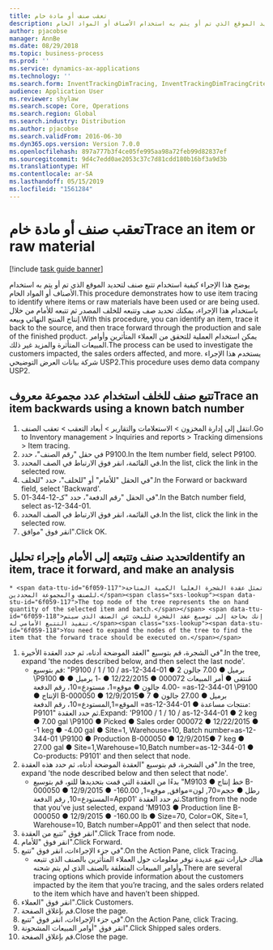 ```yaml
---
title: تعقب صنف أو مادة خام
description: يوضح هذا الإجراء كيفية استخدام تتبع صنف لتحديد الموقع الذي تم أو يتم به استخدام الأصناف أو المواد الخام.
author: pjacobse
manager: AnnBe
ms.date: 08/29/2018
ms.topic: business-process
ms.prod: ''
ms.service: dynamics-ax-applications
ms.technology: ''
ms.search.form: InventTrackingDimTracing, InventTrackingDimTracingCriteria, InventTrackingItemIdLookup, InventBatchIdLookup, CustTable, SalesLine
audience: Application User
ms.reviewer: shylaw
ms.search.scope: Core, Operations
ms.search.region: Global
ms.search.industry: Distribution
ms.author: pjacobse
ms.search.validFrom: 2016-06-30
ms.dyn365.ops.version: Version 7.0.0
ms.openlocfilehash: 897a777b3f4ce05fe995aa98a72feb99d82837ef
ms.sourcegitcommit: 9d4c7edd0ae2053c37c7d81cdd180b16bf3a9d3b
ms.translationtype: HT
ms.contentlocale: ar-SA
ms.lasthandoff: 05/15/2019
ms.locfileid: "1561284"
---
```

# <a name="trace-an-item-or-raw-material"></a><span data-ttu-id="6f059-103">تعقب صنف أو مادة خام</span><span class="sxs-lookup"><span data-stu-id="6f059-103">Trace an item or raw material</span></span>

[!include [task guide banner](../../includes/task-guide-banner.md)]

<span data-ttu-id="6f059-104">يوضح هذا الإجراء كيفية استخدام تتبع صنف لتحديد الموقع الذي تم أو يتم به استخدام الأصناف أو المواد الخام.</span><span class="sxs-lookup"><span data-stu-id="6f059-104">This procedure demonstrates how to use item tracing to identify where items or raw materials have been used or are being used.</span></span> <span data-ttu-id="6f059-105">باستخدام هذا الإجراء، يمكنك تحديد صف وتتبعه للخلف المصدر ثم تتبعه للأمام من خلال إنتاج المنتج النهائي وبيعه.</span><span class="sxs-lookup"><span data-stu-id="6f059-105">With this procedure, you can identify an item, trace it back to the source, and then trace forward through the production and sale of the finished product.</span></span> <span data-ttu-id="6f059-106">يمكن استخدام العملية للتحقق من العملاء المتأثرين وأوامر المبيعات المتأثرة والمزيد غير ذلك.</span><span class="sxs-lookup"><span data-stu-id="6f059-106">The process can be used to investigate the customers impacted, the sales orders affected, and more.</span></span> <span data-ttu-id="6f059-107">يستخدم هذا الإجراء شركة بيانات العرض التوضيحي USP2.</span><span class="sxs-lookup"><span data-stu-id="6f059-107">This procedure uses demo data company USP2.</span></span>


## <a name="trace-an-item-backwards-using-a-known-batch-number"></a><span data-ttu-id="6f059-108">تتبع صنف للخلف استخدام عدد مجموعة معروف</span><span class="sxs-lookup"><span data-stu-id="6f059-108">Trace an item backwards using a known batch number</span></span>
1. <span data-ttu-id="6f059-109">انتقل إلى إدارة المخزون > الاستعلامات والتقارير > أبعاد التعقب > تعقب الصنف.</span><span class="sxs-lookup"><span data-stu-id="6f059-109">Go to Inventory management > Inquiries and reports > Tracking dimensions > Item tracing.</span></span>
2. <span data-ttu-id="6f059-110">في حقل "رقم الصنف"، حدد P9100.</span><span class="sxs-lookup"><span data-stu-id="6f059-110">In the Item number field, select P9100.</span></span>
3. <span data-ttu-id="6f059-111">في القائمة، انقر فوق الارتباط في الصف المحدد.</span><span class="sxs-lookup"><span data-stu-id="6f059-111">In the list, click the link in the selected row.</span></span>
4. <span data-ttu-id="6f059-112">في الحقل "للأمام" أو "للخلف"، حدد "للخلف".</span><span class="sxs-lookup"><span data-stu-id="6f059-112">In the Forward or backward field, select 'Backward'.</span></span>
5. <span data-ttu-id="6f059-113">في الحقل "رقم الدفعة"، حدد "كـ-12-344-01".</span><span class="sxs-lookup"><span data-stu-id="6f059-113">In the Batch number field, select as-12-344-01.</span></span>
6. <span data-ttu-id="6f059-114">في القائمة، انقر فوق الارتباط في الصف المحدد.</span><span class="sxs-lookup"><span data-stu-id="6f059-114">In the list, click the link in the selected row.</span></span>
7. <span data-ttu-id="6f059-115">انقر فوق "موافق".</span><span class="sxs-lookup"><span data-stu-id="6f059-115">Click OK.</span></span>

## <a name="identify-an-item-trace-it-forward-and-make-an-analysis"></a><span data-ttu-id="6f059-116">تحديد صنف وتتبعه إلى الأمام وإجراء تحليل</span><span class="sxs-lookup"><span data-stu-id="6f059-116">Identify an item, trace it forward, and make an analysis</span></span>
    * <span data-ttu-id="6f059-117">تمثل عقدة الشجرة العليا الكمية المتاحة للصنف والمجموعة المحددين.</span><span class="sxs-lookup"><span data-stu-id="6f059-117">The top node of the tree represents the on hand quantity of the selected item and batch.</span></span> <span data-ttu-id="6f059-118">إنك بحاجة إلى توسيع عقد الشجرة للبحث عن الصنف الذي سيتم تنفيذ التتبع الأمامي له.</span><span class="sxs-lookup"><span data-stu-id="6f059-118">You need to expand the nodes of the tree to find the item that the forward trace should be executed on.</span></span>   
1. <span data-ttu-id="6f059-119">في الشجرة، قم بتوسيع "العقد الموضحة أدناه، ثم حدد العقدة الأخيرة".</span><span class="sxs-lookup"><span data-stu-id="6f059-119">In the tree, expand 'the nodes described below, and then select the last node'.</span></span>
    * <span data-ttu-id="6f059-120">قم بتوسيع: "P9100 / 1 / 10 / as-12-344-01 ● 2 برميل ● 7.00 جالون \P9100 ● مُنتقى ● أمر المبيعات 000072 ● 12/22/2015 ● -1 برميل ● -4.00 جالون ● موقع=1، مستودع=10، رقم الدفعة =as-12-344-01  \P9100 ● الإنتاج B-000050 ● 12/9/2015● 7 برميل ● 27.00 جالون ● الموقع=1,المستودع=10، رقم الدفعة =as-12-344-01 ● منتجات مساعدة: P9101" ثم حدد العقدة.</span><span class="sxs-lookup"><span data-stu-id="6f059-120">Expand: 'P9100 / 1 / 10 / as-12-344-01 ● 2 keg ● 7.00 gal  \P9100 ● Picked ● Sales order 000072 ● 12/22/2015  ● -1 keg ● -4.00 gal ● Site=1, Warehouse=10, Batch number=as-12-344-01  \P9100 ● Production B-000050 ● 12/9/2015● 7 keg ● 27.00 gal ● Site=1,Warehouse=10,Batch number=as-12-344-01 ● Co-products: P9101' and then select that node.</span></span>     
2. <span data-ttu-id="6f059-121">في الشجرة، قم بتوسيع "العقدة الموضحة أدناه، ثم حدد هذه العقدة".</span><span class="sxs-lookup"><span data-stu-id="6f059-121">In the tree, expand 'the node described below and then select that node'.</span></span>
    * <span data-ttu-id="6f059-122">بدءًا من العقدة التي قمت بتحديدها للتو، قم بتوسيع "M9103 ● خط إنتاج B-000050 ● 12/9/2015 ● -160.00 رطل ● حجم=70, لون=موافق, موقع=1, المستودع=10, رقم الدفعة=App01' ثم حدد العقدة.</span><span class="sxs-lookup"><span data-stu-id="6f059-122">Starting from the node that you’ve just selected,  expand 'M9103 ● Production line B-000050 ● 12/9/2015  ● -160.00 lb ● Size=70, Color=OK, Site=1, Warehouse=10, Batch number=App01' and then select that node.</span></span>  
3. <span data-ttu-id="6f059-123">انقر فوق "تتبع من العقدة".</span><span class="sxs-lookup"><span data-stu-id="6f059-123">Click Trace from node.</span></span>
4. <span data-ttu-id="6f059-124">انقر فوق "للأمام".</span><span class="sxs-lookup"><span data-stu-id="6f059-124">Click Forward.</span></span>
5. <span data-ttu-id="6f059-125">في جزء الإجراءات، انقر فوق "تتبع".</span><span class="sxs-lookup"><span data-stu-id="6f059-125">On the Action Pane, click Tracing.</span></span>
    * <span data-ttu-id="6f059-126">هناك خيارات تتبع عديدة توفر معلومات حول العملاء المتأثرين بالصنف الذي تتبعه وأوامر المبيعات المتعلقة بالصنف الذي لم يتم شحنه.</span><span class="sxs-lookup"><span data-stu-id="6f059-126">There are several tracing options which provide information about the customers impacted by the item that you’re tracing, and the sales orders related to the item which have and haven’t been shipped.</span></span>   
6. <span data-ttu-id="6f059-127">انقر فوق "العملاء".</span><span class="sxs-lookup"><span data-stu-id="6f059-127">Click Customers.</span></span>
7. <span data-ttu-id="6f059-128">قم بإغلاق الصفحة.</span><span class="sxs-lookup"><span data-stu-id="6f059-128">Close the page.</span></span>
8. <span data-ttu-id="6f059-129">في جزء الإجراءات، انقر فوق "تتبع".</span><span class="sxs-lookup"><span data-stu-id="6f059-129">On the Action Pane, click Tracing.</span></span>
9. <span data-ttu-id="6f059-130">انقر فوق "أوامر المبيعات المشحونة".</span><span class="sxs-lookup"><span data-stu-id="6f059-130">Click Shipped sales orders.</span></span>
10. <span data-ttu-id="6f059-131">قم بإغلاق الصفحة.</span><span class="sxs-lookup"><span data-stu-id="6f059-131">Close the page.</span></span>

